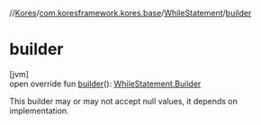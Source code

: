 //[Kores](../../../index.md)/[com.koresframework.kores.base](../index.md)/[WhileStatement](index.md)/[builder](builder.md)

# builder

[jvm]\
open override fun [builder](builder.md)(): [WhileStatement.Builder](-builder/index.md)

This builder may or may not accept null values, it depends on implementation.
